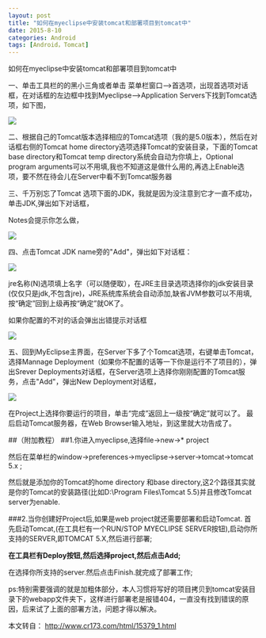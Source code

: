 ```yaml
---
layout: post
title: "如何在myeclipse中安装tomcat和部署项目到tomcat中"
date: 2015-8-10
categories: Android
tags: [Android，Tomcat]
---
```

如何在myeclipse中安装tomcat和部署项目到tomcat中

<!-- more -->

一、单击工具栏的的黑小三角或者单击 菜单栏窗口—>首选项，出现首选项对话框，在对话框的左边框中找到Myeclipse—>Application Servers下找到Tomcat选项，如下图，

![](http://img-storage.qiniudn.com/15-8-10/97690897.jpg)

二、根据自己的Tomcat版本选择相应的Tomcat选项（我的是5.0版本），然后在对话框右侧的Tomcat home directory选项选择Tomcat的安装目录，下面的Tomcat base directory和Tomcat temp directory系统会自动为你填上，Optional  program arguments可以不用填,我也不知道这是做什么用的,再选上Enable选项，要不然在待会儿在Server中看不到Tomcat服务器

三、千万别忘了Tomcat 选项下面的JDK，我就是因为没注意到它才一直不成功，单击JDK,弹出如下对话框，

Notes会提示你怎么做，

![](http://img-storage.qiniudn.com/15-8-10/93272139.jpg)

四、点击Tomcat JDK name旁的"Add"，弹出如下对话框：

![](http://img-storage.qiniudn.com/15-8-10/56373970.jpg)

jre名称(N)选项填上名字（可以随便取），在JRE主目录选项选择你的jdk安装目录(仅仅只是jdk,不包含jre)，JRE系统库系统会自动添加,缺省JVM参数可以不用填,按“确定”回到上级再按“确定”就OK了。


如果你配置的不对的话会弹出出错提示对话框

![](http://img-storage.qiniudn.com/15-8-10/66941835.jpg)

五、回到MyEclipse主界面，在Server下多了个Tomcat选项，右键单击Tomcat，选择Mannage Deployment（如果你不配置的话等一下你是运行不了项目的），弹出Srever Deployments对话框，在Server选项上选择你刚刚配置的Tomcat服务，点击"Add"，弹出New Deployment对话框，

![](http://img-storage.qiniudn.com/15-8-10/3671932.jpg)


在Project上选择你要运行的项目，单击“完成”返回上一级按“确定”就可以了。
  最后启动Tomcat服务器，在Web Browser输入地址，到这里就大功告成了。




##（附加教程）
##1.你进入myeclipse,选择file->new->* project 

然后在菜单栏的window->preferences->myeclipse->server->tomcat->tomcat 5.x ;

然后就是添加你的Tomcat的home directory 和base directory,这2个路径其实就是你的Tomcat的安装路径(比如D:\Program Files\Tomcat 5.5)并且修改Tomcat server为enable. 

###2.当你创建好Project后,如果是web project就还需要部署和启动Tomcat. 
首先启动Tomcat,(在工具栏有一个RUN/STOP MYECLIPSE SERVER按钮),启动你所支持的SERVER,即TOMCAT 5.X,然后进行部署;

**在工具栏有Deploy按钮,然后选择project,然后点击Add;**
 
在选择你所支持的server.然后点击Finish.就完成了部署工作;

ps:特别需要强调的就是加粗体部分，本人习惯将写好的项目拷贝到tomcat安装目录下的webapp文件夹下，这样进行部署老是报错404，一直没有找到错误的原因，后来试了上面的部署方法，问题才得以解决。


本文转自：
<http://www.cr173.com/html/15379_1.html>

